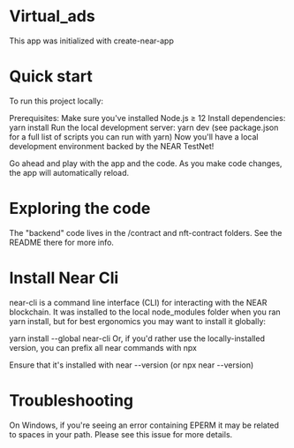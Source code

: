 # Virtual_ads
This app was initialized with create-near-app
# Quick start
To run this project locally:

Prerequisites: Make sure you've installed Node.js ≥ 12
Install dependencies: yarn install
Run the local development server: yarn dev (see package.json for a full list of scripts you can run with yarn)
Now you'll have a local development environment backed by the NEAR TestNet!

Go ahead and play with the app and the code. As you make code changes, the app will automatically reload.
# Exploring the code
The "backend" code lives in the /contract and nft-contract folders. See the README there for more info.

# Install Near Cli
near-cli is a command line interface (CLI) for interacting with the NEAR blockchain. It was installed to the local node_modules folder when you ran yarn install, but for best ergonomics you may want to install it globally:

yarn install --global near-cli
Or, if you'd rather use the locally-installed version, you can prefix all near commands with npx

Ensure that it's installed with near --version (or npx near --version)

# Troubleshooting
On Windows, if you're seeing an error containing EPERM it may be related to spaces in your path. Please see this issue for more details.
